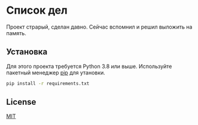 # Список дел

Проект страрый, сделан давно. Сейчас вспомнил и решил выложить на память.

## Установка

Для этого проекта требуется Python 3.8 или выше.
Используйте пакетный менеджер [pip](https://pip.pypa.io/en/stable/) для утановки.

```bash
pip install -r requirements.txt
```

## License

[MIT](https://choosealicense.com/licenses/mit/)
